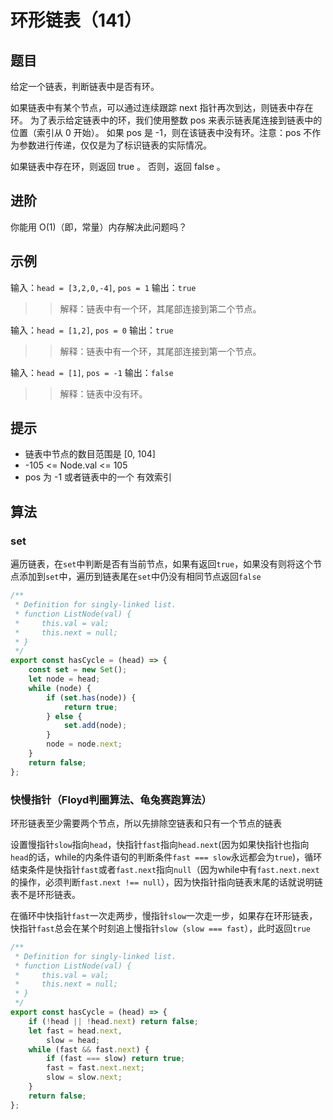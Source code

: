 # 环形链表（141）

## 题目

给定一个链表，判断链表中是否有环。

如果链表中有某个节点，可以通过连续跟踪 next 指针再次到达，则链表中存在环。 为了表示给定链表中的环，我们使用整数 pos 来表示链表尾连接到链表中的位置（索引从 0 开始）。 如果 pos 是 -1，则在该链表中没有环。注意：pos 不作为参数进行传递，仅仅是为了标识链表的实际情况。

如果链表中存在环，则返回 true 。 否则，返回 false 。

## 进阶

你能用 O(1)（即，常量）内存解决此问题吗？

## 示例

输入：`head = [3,2,0,-4]`, `pos = 1`
输出：`true`
>> 解释：链表中有一个环，其尾部连接到第二个节点。

输入：`head = [1,2]`, `pos = 0`
输出：`true`
>> 解释：链表中有一个环，其尾部连接到第一个节点。

输入：`head = [1]`, `pos = -1`
输出：`false`
>> 解释：链表中没有环。

## 提示

- 链表中节点的数目范围是 [0, 104]
- -105 <= Node.val <= 105
- pos 为 -1 或者链表中的一个 有效索引

## 算法

### set

遍历链表，在`set`中判断是否有当前节点，如果有返回`true`，如果没有则将这个节点添加到`set`中，遍历到链表尾在`set`中仍没有相同节点返回`false`

```js
/**
 * Definition for singly-linked list.
 * function ListNode(val) {
 *     this.val = val;
 *     this.next = null;
 * }
 */
export const hasCycle = (head) => {
	const set = new Set();
	let node = head;
	while (node) {
		if (set.has(node)) {
			return true;
		} else {
			set.add(node);
		}
		node = node.next;
	}
	return false;
};
```

### 快慢指针（Floyd判圈算法、龟兔赛跑算法）

环形链表至少需要两个节点，所以先排除空链表和只有一个节点的链表

设置慢指针`slow`指向`head`，快指针`fast`指向`head.next`(因为如果快指针也指向`head`的话，while的内条件语句的判断条件`fast === slow`永远都会为`true`)，循环结束条件是快指针`fast`或者`fast.next`指向`null`（因为while中有`fast.next.next`的操作，必须判断`fast.next !== null`），因为快指针指向链表末尾的话就说明链表不是环形链表。

在循环中快指针`fast`一次走两步，慢指针`slow`一次走一步，如果存在环形链表，快指针`fast`总会在某个时刻追上慢指针`slow`（`slow === fast`），此时返回`true	`

```js
/**
 * Definition for singly-linked list.
 * function ListNode(val) {
 *     this.val = val;
 *     this.next = null;
 * }
 */
export const hasCycle = (head) => {
	if (!head || !head.next) return false;
	let fast = head.next,
		slow = head;
	while (fast && fast.next) {
		if (fast === slow) return true;
		fast = fast.next.next;
		slow = slow.next;
	}
	return false;
};
```